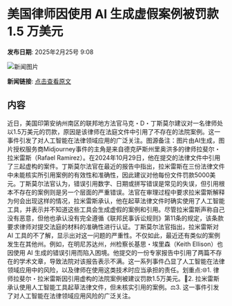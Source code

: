 # 美国律师因使用 AI 生成虚假案例被罚款 1.5 万美元

**发布日期**: 2025年2月25号 9:08

![新闻图片](https://pic.chinaz.com/picmap/202304121052180076_0.jpg)

**新闻链接**: [点击查看原文](https://www.aibase.com/zh/news/15671)

## 内容

近日，美国印第安纳州南区的联邦地方法官马克・D・丁斯莫尔建议对一名律师处以1.5万美元的罚款，原因是该律师在法庭文件中引用了不存在的法院案例。这一事件引发了对人工智能在法律领域应用的广泛关注。图源备注：图片由AI生成，图片授权服务商Midjourney事件的主角是来自德克萨斯州里奥洪多的律师拉斐尔・拉米雷斯（Rafael Ramirez）。在2024年10月29日，他在提交的法律文件中引用了三起虚构的案件。丁斯莫尔法官在最近的报告中指出，拉米雷斯在三份法律文件中未能核实所引用案例的有效性和准确性，因此建议对他每份文件罚款5000美元。丁斯莫尔法官认为，错误引用数字、日期或拼写错误是常见的失误，但引用根本不存在的案例则是另一个层面的严重错误。法官在审理过程中要求拉米雷斯解释为何会出现这样的情况，拉米雷斯承认，他在起草法律文件时确实使用了人工智能工具，并表示并不知道这些工具会生成虚假的案例和引用。尽管拉米雷斯声称自己没有恶意，但他也承认没有完全遵循《联邦民事诉讼规则》第11条的规定，该条款要求律师对提交法庭的材料的准确性进行认证。丁斯莫尔法官指出，拉米雷斯对 AI 工具的不了解，显示出对这一问题的严重性。不仅如此，最近还有类似的案例发生在其他州。例如，在明尼苏达州，州检察长基思・埃里森（Keith Ellison）也因使用 AI 生成的错误引用而陷入困境。他提交的一份专家报告中引用了两篇不存在的学术文章，导致法院对该报告表示不满。这一系列事件凸显了人工智能在法律领域应用中的风险，以及律师在使用这类技术时应当承担的责任。划重点:🌐1. 律师拉斐尔・拉米雷斯因引用虚构的法院案例被建议罚款1.5万美元。🤖2. 拉米雷斯承认使用人工智能工具起草法律文件，但未核实引用的案例。⚖️3. 这一事件引发了对人工智能在法律领域应用风险的广泛关注。

